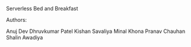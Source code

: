 Serverless Bed and Breakfast

Authors:

Anuj Dev
Dhruvkumar Patel
Kishan Savaliya
Minal Khona
Pranav Chauhan
Shalin Awadiya

